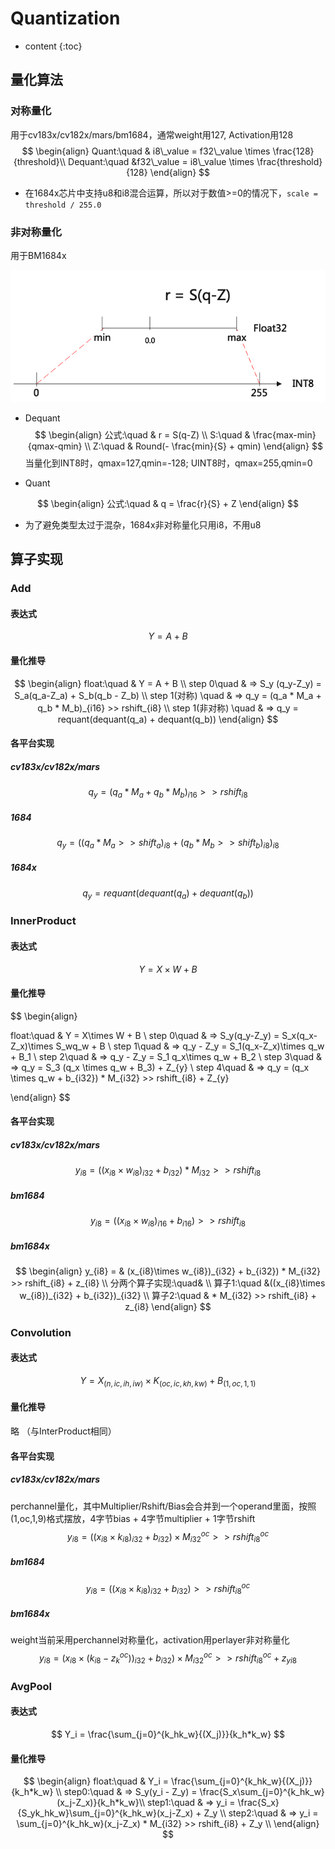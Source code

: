 # Quantization

* content
{:toc}


## 量化算法

### 对称量化

用于cv183x/cv182x/mars/bm1684，通常weight用127, Activation用128
$$
\begin{align}
Quant:\quad & i8\_value = f32\_value \times \frac{128}{threshold}\\
Dequant:\quad &f32\_value = i8\_value \times \frac{threshold}{128}
\end{align}
$$

* 在1684x芯片中支持u8和i8混合运算，所以对于数值>=0的情况下，`scale = threshold / 255.0`

### 非对称量化

用于BM1684x

![](./assets/quant_asym.png)

* Dequant
  $$
  \begin{align}
  公式:\quad & r = S(q-Z) \\
  S:\quad & \frac{max-min}{qmax-qmin} \\
  Z:\quad & Round(- \frac{min}{S} + qmin)
  \end{align}
  $$
  当量化到INT8时，qmax=127,qmin=-128; UINT8时，qmax=255,qmin=0

* Quant

$$
\begin{align}
公式:\quad & q = \frac{r}{S} + Z
\end{align}
$$

* 为了避免类型太过于混杂，1684x非对称量化只用i8，不用u8

## 算子实现

### Add

#### 表达式

$$
Y = A + B
$$

#### 量化推导

$$
\begin{align}
float:\quad & Y = A + B \\
step 0\quad & => S_y (q_y-Z_y) = S_a(q_a-Z_a) + S_b(q_b - Z_b) \\
step 1(对称) \quad & => q_y = (q_a * M_a + q_b * M_b)_{i16} >> rshift_{i8} \\
step 1(非对称) \quad & => q_y = requant(dequant(q_a) + dequant(q_b))
\end{align}
$$



#### 各平台实现

##### cv183x/cv182x/mars

$$
q_y = (q_a * M_a + q_b * M_b)_{i16} >> rshift_{i8}
$$


##### 1684

$$
q_y = ((q_a * M_a >> shift_a)_{i8} + (q_b * M_b >> shift_b)_{i8})_{i8}
$$


##### 1684x

$$
q_y = requant(dequant(q_a) + dequant(q_b))
$$




### InnerProduct

#### 表达式

$$
Y = X\times W + B
$$

#### 量化推导

$$
\begin{align}

float:\quad & Y = X\times W + B \\
step 0\quad & => S_y(q_y-Z_y) = S_x(q_x-Z_x)\times S_wq_w + B \\
step 1\quad & => q_y - Z_y = S_1(q_x-Z_x)\times q_w + B_1 \\
step 2\quad & => q_y - Z_y = S_1 q_x\times q_w  + B_2 \\
step 3\quad & => q_y = S_3 (q_x \times q_w + B_3) + Z_{y} \\
step 4\quad & => q_y = (q_x \times q_w + b_{i32}) * M_{i32} >> rshift_{i8} + Z_{y}

\end{align}
$$


#### 各平台实现

##### cv183x/cv182x/mars

$$
y_{i8} = ((x_{i8}\times w_{i8})_{i32} + b_{i32}) * M_{i32} >> rshift_{i8}
$$

##### bm1684

$$
y_{i8} = ((x_{i8}\times w_{i8})_{i16} + b_{i16}) >> rshift_{i8}
$$

##### bm1684x

$$
\begin{align}
y_{i8} = & (x_{i8}\times w_{i8})_{i32} + b_{i32}) * M_{i32} >> rshift_{i8} + z_{i8} \\
分两个算子实现:\quad& \\
算子1:\quad &((x_{i8}\times w_{i8})_{i32} + b_{i32})_{i32} \\
算子2:\quad & * M_{i32} >> rshift_{i8} + z_{i8}
\end{align}
$$



### Convolution

#### 表达式

$$
Y = X_{(n,ic,ih,iw)}\times K_{(oc,ic,kh,kw)} + B_{(1,oc,1,1)}
$$

#### 量化推导

略 （与InterProduct相同）

#### 各平台实现

##### cv183x/cv182x/mars

perchannel量化，其中Multiplier/Rshift/Bias会合并到一个operand里面，按照(1,oc,1,9)格式摆放，4字节bias + 4字节multiplier + 1字节rshift
$$
y_{i8} = ((x_{i8}\times k_{i8})_{i32}+b_{i32})\times M_{i32}^{oc} >> rshift_{i8}^{oc}
$$

##### bm1684

$$
y_{i8} = ((x_{i8}\times k_{i8})_{i32}+b_{i32})>> rshift_{i8}^{oc}
$$

##### bm1684x

weight当前采用perchannel对称量化，activation用perlayer非对称量化
$$
y_{i8} = (x_{i8}\times (k_{i8}-z_{k}^{oc}))_{i32}+b_{i32})\times M_{i32}^{oc} >> rshift_{i8}^{oc} + z_{yi8}
$$



### AvgPool

#### 表达式

$$
Y_i = \frac{\sum_{j=0}^{k_hk_w}{(X_j)}}{k_h*k_w}
$$

#### 量化推导

$$
\begin{align}
float:\quad & Y_i = \frac{\sum_{j=0}^{k_hk_w}{(X_j)}}{k_h*k_w} \\
step0:\quad & => S_y(y_i - Z_y) = \frac{S_x\sum_{j=0}^{k_hk_w}(x_j-Z_x)}{k_h*k_w}\\
step1:\quad & => y_i = \frac{S_x}{S_yk_hk_w}\sum_{j=0}^{k_hk_w}(x_j-Z_x) + Z_y \\
step2:\quad & => y_i = \sum_{j=0}^{k_hk_w}(x_j-Z_x) * M_{i32} >> rshift_{i8} + Z_y \\
\end{align}
$$

